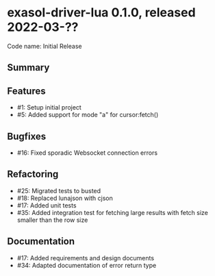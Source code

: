 # exasol-driver-lua 0.1.0, released 2022-03-??

Code name: Initial Release

## Summary

## Features

* #1: Setup initial project
* #5: Added support for mode "a" for cursor:fetch()

## Bugfixes

* #16: Fixed sporadic Websocket connection errors

## Refactoring

* #25: Migrated tests to busted
* #18: Replaced lunajson with cjson
* #17: Added unit tests
* #35: Added integration test for fetching large results with fetch size smaller than the row size

## Documentation

* #17: Added requirements and design documents
* #34: Adapted documentation of error return type
